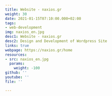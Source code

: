 ```yaml
---
title: Website - naxios.gr
weight: 30
date: 2021-01-15T07:10:00.000+02:00
tags:
- web-development
img: naxios_en.jpg
desc1: Website - naxios.gr
desc2: Design and Development of Wordpress Site
links: true
webpage: https://naxios.gr/home
resources:
- src: naxios_en.jpg
  params:
    weight: -100
github: ''
youtube: ''
file: ''

---
```

